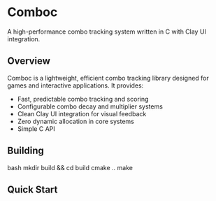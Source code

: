 # Comboc

A high-performance combo tracking system written in C with Clay UI integration.

## Overview

Comboc is a lightweight, efficient combo tracking library designed for games and interactive applications. It provides:

- Fast, predictable combo tracking and scoring
- Configurable combo decay and multiplier systems
- Clean Clay UI integration for visual feedback
- Zero dynamic allocation in core systems
- Simple C API

## Building
bash
mkdir build && cd build
cmake ..
make

## Quick Start

```


```
